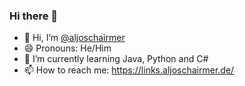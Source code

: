 ### Hi there 👋

<!--
**aljoschairmer/aljoschairmer** is a ✨ _special_ ✨ repository because its `README.md` (this file) appears on your GitHub profile.

Here are some ideas to get you started:
-->
- 👋 Hi, I’m <a rel="me" href="https://mastodon.social/@AljoschaIrmer">@aljoschairmer</a>
- 😄 Pronouns: He/Him
- 🌱 I’m currently learning Java, Python and C#
- 📫 How to reach me: https://links.aljoschairmer.de/
<!--
- 👯 I’m looking to collaborate on ...
- 🤔 I’m looking for help with ...
- 💬 Ask me about ...
- ⚡ Fun fact: ...
- 🔭 I’m currently working on Java Programms
-->
